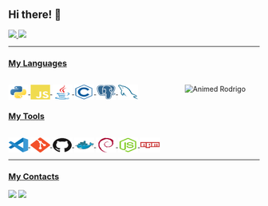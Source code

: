 ## Hi there! 👋

<div>
	<a href="https://github.com/RodrigoSobral2000">
	<img height="180em" src="https://github-readme-stats.vercel.app/api?username=RodrigoSobral2000&show_icons=true&theme=onedark&include_all_commits=true&count_private=true"/>
	<img height="180em" src="https://github-readme-stats.vercel.app/api/top-langs/?username=RodrigoSobral2000&layout=compact&langs_count=7&theme=onedark"/>
</div>

___

### My Languages

<div style="display: inline_block"><br>
	<img align="center" alt="Python" height="30" width="40" src="https://raw.githubusercontent.com/devicons/devicon/master/icons/python/python-original.svg">
	<img align="center" alt="Js" height="30" width="40" src="https://raw.githubusercontent.com/devicons/devicon/master/icons/javascript/javascript-plain.svg">
	<img align="center" alt="Java" height="30" width="40" src="https://raw.githubusercontent.com/devicons/devicon/9f4f5cdb393299a81125eb5127929ea7bfe42889/icons/java/java-original.svg">
	<img align="center" alt="C" height="30" width="40" src="https://raw.githubusercontent.com/devicons/devicon/9f4f5cdb393299a81125eb5127929ea7bfe42889/icons/c/c-line.svg">
	<img align="center" alt="PostgreSQL" height="30" width="40" src="https://raw.githubusercontent.com/devicons/devicon/9f4f5cdb393299a81125eb5127929ea7bfe42889/icons/postgresql/postgresql-plain.svg">
	<img align="center" alt="MySQL" height="30" width="40" src="https://raw.githubusercontent.com/devicons/devicon/9f4f5cdb393299a81125eb5127929ea7bfe42889/icons/mysql/mysql-original.svg">
	<img align="right" alt="Animed Rodrigo" height="150" width="150" src="https://cdn.discordapp.com/attachments/866689984119832576/873382193228034058/readme_github.gif">
</div>
  

### My Tools

<div style="display: inline_block"><br>
	<img align="center" alt="VSCode" height="30" width="40" src="https://raw.githubusercontent.com/devicons/devicon/9f4f5cdb393299a81125eb5127929ea7bfe42889/icons/vscode/vscode-original.svg">
	<img align="center" alt="Git" height="30" width="40" src="https://raw.githubusercontent.com/devicons/devicon/9f4f5cdb393299a81125eb5127929ea7bfe42889/icons/git/git-original.svg">
	<img align="center" alt="GitHub" height="30" width="40" src="https://raw.githubusercontent.com/devicons/devicon/9f4f5cdb393299a81125eb5127929ea7bfe42889/icons/github/github-original.svg">
	<img align="center" alt="Docker" height="30" width="40" src="https://raw.githubusercontent.com/devicons/devicon/9f4f5cdb393299a81125eb5127929ea7bfe42889/icons/docker/docker-original.svg">
	<img align="center" alt="Debian" height="30" width="40" src="https://raw.githubusercontent.com/devicons/devicon/9f4f5cdb393299a81125eb5127929ea7bfe42889/icons/debian/debian-original.svg">
	<img align="center" alt="NodeJS" height="30" width="40" src="https://raw.githubusercontent.com/devicons/devicon/9f4f5cdb393299a81125eb5127929ea7bfe42889/icons/nodejs/nodejs-original.svg">
	<img align="center" alt="NPM" height="30" width="40" src="https://raw.githubusercontent.com/devicons/devicon/9f4f5cdb393299a81125eb5127929ea7bfe42889/icons/npm/npm-original-wordmark.svg">
	
</div>

___

### My Contacts
 
<div> 
  	<a href = "mailto:rodrigosobral@sapo.pt"><img src="https://img.shields.io/badge/-Email-%23333?style=for-the-badge&logo=gmail&logoColor=red" target="_blank"></a>
  	<a href="https://www.linkedin.com/in/rodrigo-sobral-378080151/" target="_blank"><img src="https://img.shields.io/badge/LinkedIn-0077B5?style=for-the-badge&logo=linkedin&logoColor=white" target="_blank"></a>
</div>
